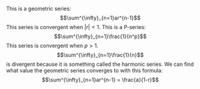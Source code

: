 This is a geometric series:
$$\sum^{\infty}_{n=1}ar^{n-1}$$
This series is convergent when $|r| < 1$.
This is a P-series:
$$\sum^{\infty}_{n=1}\frac{1}{n^p}$$
This series is convergent when $p > 1$.
$$\sum^{\infty}_{n=1}\frac{1}{n}$$ is divergent because it is something called the harmonic series.
We can find what value the geometric series converges to with this formula:
$$\sum^{\infty}_{n=1}ar^{n-1} = \frac{a}{1-r}$$ 